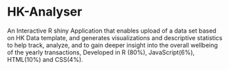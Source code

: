 # HK-Analyser
An Interactive R shiny Application that enables upload of a data set based on HK Data template, and generates visualizations and descriptive statistics to help track, analyze, and to gain deeper insight into the overall wellbeing of the yearly transactions, Developed in R (80%), JavaScript(6%), HTML(10%) and CSS(4%).
